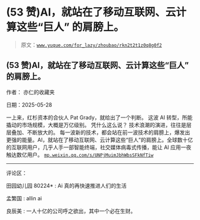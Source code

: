 # (53 赞)AI，就站在了移动互联网、云计算这些“巨人” 的肩膀上。

> 原文：[`www.yuque.com/for_lazy/zhoubao/rkn2t2t1z0q8g0f2`](https://www.yuque.com/for_lazy/zhoubao/rkn2t2t1z0q8g0f2)

## (53 赞)AI，就站在了移动互联网、云计算这些“巨人” 的肩膀上。

作者： 亦仁的收藏夹

日期：2025-05-28

一上来，红杉资本的合伙人 Pat Grady，就给出了一个判断。 这波 AI 转型，所能撬动的市场规模，大概是万亿级别。 凭什么这么说？
技术浪潮的演进，往往是层层叠加、不断放大的。
每一波新的技术，都会站在前一波技术的肩膀上，爆发出更强的能量。AI，就站在了移动互联网、云计算这些“巨人”的肩膀上。全球数十亿的互联网用户，几乎人手一部智能终端，社交媒体病毒式传播，能让 AI 应用一夜触达数亿用户。 [`mp.weixin.qq.com/s/UNPjMuimJbhWbsSFkNfTiw`](https://mp.weixin.qq.com/s/UNPjMuimJbhWbsSFkNfTiw)

* * *

评论区：

田园幼儿园 80224* : Ai 真的再快速推进人们的生活

孟繁国 : allin ai

良辰美 : 一人十亿的公司呼之欲出，其中一个必在生财。